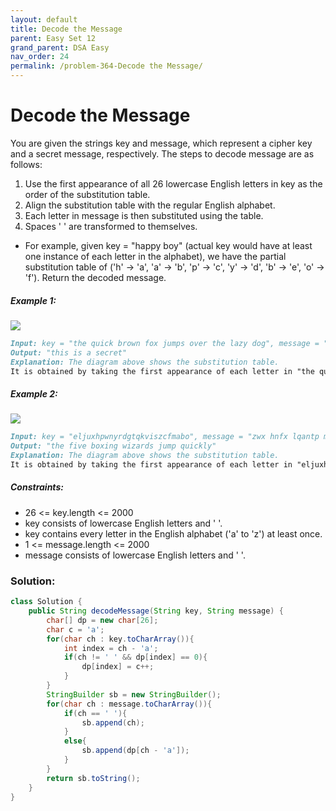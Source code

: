 ```yaml
---
layout: default
title: Decode the Message
parent: Easy Set 12
grand_parent: DSA Easy
nav_order: 24
permalink: /problem-364-Decode the Message/
---
```

# Decode the Message
You are given the strings key and message, which represent a cipher key and a secret message, respectively. The steps to decode message are as follows:

1. Use the first appearance of all 26 lowercase English letters in key as the order of the substitution table.
2. Align the substitution table with the regular English alphabet.
3. Each letter in message is then substituted using the table.
4. Spaces ' ' are transformed to themselves.
* For example, given key = "happy boy" (actual key would have at least one instance of each letter in the alphabet), we have the partial substitution table of ('h' -> 'a', 'a' -> 'b', 'p' -> 'c', 'y' -> 'd', 'b' -> 'e', 'o' -> 'f').
Return the decoded message.

##### Example 1:
![](../../assets/images/ds/ex1new4.jpeg)
```markdown
Input: key = "the quick brown fox jumps over the lazy dog", message = "vkbs bs t suepuv"
Output: "this is a secret"
Explanation: The diagram above shows the substitution table.
It is obtained by taking the first appearance of each letter in "the quick brown fox jumps over the lazy dog".
```
##### Example 2:
![](../../assets/images/ds/ex2new.jpeg)
```markdown
Input: key = "eljuxhpwnyrdgtqkviszcfmabo", message = "zwx hnfx lqantp mnoeius ycgk vcnjrdb"
Output: "the five boxing wizards jump quickly"
Explanation: The diagram above shows the substitution table.
It is obtained by taking the first appearance of each letter in "eljuxhpwnyrdgtqkviszcfmabo".
```
##### Constraints:
* 26 <= key.length <= 2000
* key consists of lowercase English letters and ' '.
* key contains every letter in the English alphabet ('a' to 'z') at least once.
* 1 <= message.length <= 2000
* message consists of lowercase English letters and ' '.

### Solution: 
```java
class Solution {
    public String decodeMessage(String key, String message) {
        char[] dp = new char[26];
        char c = 'a';
        for(char ch : key.toCharArray()){
            int index = ch - 'a';
            if(ch != ' ' && dp[index] == 0){
                dp[index] = c++;
            } 
        }
        StringBuilder sb = new StringBuilder();
        for(char ch : message.toCharArray()){
            if(ch == ' '){
                sb.append(ch);
            } 
            else{
                sb.append(dp[ch - 'a']);
            }
        }
        return sb.toString();
    }
}
```